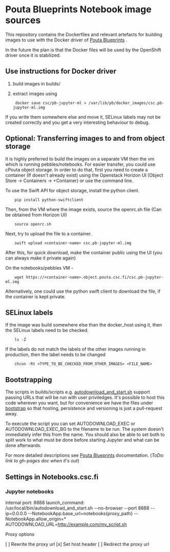 # Pouta Blueprints Notebook image sources

This repository contains the Dockerfiles and relevant artefacts for building
images to use with the Docker driver of [Pouta
Blueprints](https://github.com/CSC-IT-Center-for-Science/pouta-blueprints) .

In the future the plan is that the Docker files will be used by the OpenShift
driver once it is stabilized.

## Use instructions for Docker driver

1. build images in builds/
2. extract images using

        docker save csc/pb-jupyter-ml > /var/lib/pb/docker_images/csc.pb-jupyter-ml.img

If you write them somewhere else and move it, SELinux labels may not be
created correctly and you get a very interesting behaviour to debug.

## Optional: Transferring images to and from object storage

It is highly preferred to build the images on a separate VM then the vm which is running pebbles/notebooks.
For easier transfer, you could use cPouta object storage. 
In order to do that, first you need to create a container (If doesn't already exist) using the Openstack Horizon UI (Object Store -> Containers -> +Container) or use the command line.

To use the Swift API for object storage, install the python client.

        pip install python-swiftclient
        
Then, from the VM where the image exists, source the openrc.sh file (Can be obtained from Horizon UI)

        source openrc.sh
        
Next, try to upload the file to a container.

        swift upload <container-name> csc.pb-jupyter-ml.img
        
 After this, for quick download, make the container public using the UI (you can always make it private again)
 
 On the notebooks/pebbles VM -
 
        wget https://<container-name>.object.pouta.csc.fi/csc.pb-jupyter-ml.img

Alternatively, one could use the python swift client to download the file, if the container is kept private.

## SELinux labels

If the image was build somewhere else than the docker_host using it, then the SELinux labels need to be checked.

        ls -Z
        
If the labels do not match the labels of the other images running in production, then the label needs to be changed

        chcon -Rt <TYPE_TO_BE_CHECKED_FROM_OTHER_IMAGES> <FILE_NAME>


## Bootstrapping

The scripts in builds/scripts e.g.
[autodownload_and_start.sh](builds/scripts/jupyter/autodownload_and_start.sh)
support passing URLs that will be run with user priviledges. It's possible to
host this code wherever you want, but for convenience we have the files under
[bootstrap](./bootstrap) so that hosting, persistence and versioning is just a
pull-request away.

To execute the script you can set AUTODOWNLOAD_EXEC or AUTODOWNLOAD_EXEC_BG to
the filename to be run. The system doesn't immediately infer this from the
name. You should also be able to set both to split work to what must be done
before starting Jupyter and what can be done afterwards.


For more detailed descriptions see [Pouta
Blueprints](https://github.com/CSC-IT-Center-for-Science/pouta-blueprints)
documentation. (*ToDo: link to gh-pages doc when it's out*)

## Settings in Notebooks.csc.fi

### Jupyter notebooks

  internal port: 8888
  launch_command: /usr/local/bin/autodownload_and_start.sh --no-browser --port 8888 --ip=0.0.0.0 --NotebookApp.base_url=notebooks{proxy_path} --NotebookApp.allow_origin=*
  AUTODOWNLOAD_URL=http://example.com/my_script.sh

Proxy options
  
  [ ] Rewrite the proxy url
  [x] Set host header
  [ ] Redirect the proxy url

  
